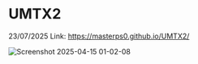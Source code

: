 # UMTX2
23/07/2025
Link: 
https://masterps0.github.io/UMTX2/



![Screenshot 2025-04-15 01-02-08](https://github.com/user-attachments/assets/c381454a-eb28-4470-84cc-bb6f25ecd525)
